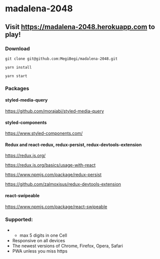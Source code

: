 # madalena-2048

## Visit https://madalena-2048.herokuapp.com to play!

### Download

```
git clone git@github.com:MegiBegi/madalena-2048.git
```

```
yarn install
```

```
yarn start
```

### Packages

#### styled-media-query

https://github.com/morajabi/styled-media-query

#### styled-components

https://www.styled-components.com/

#### Redux and react-redux, redux-persist, redux-devtools-extension

https://redux.js.org/

https://redux.js.org/basics/usage-with-react

https://www.npmjs.com/package/redux-persist

https://github.com/zalmoxisus/redux-devtools-extension

#### react-swipeable

https://www.npmjs.com/package/react-swipeable

### Supported:

- - max 5 digits in one Cell
- Responsive on all devices
- The newest versions of Chrome, Firefox, Opera, Safari
- PWA unless you miss https
